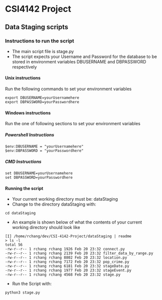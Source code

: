 # CSI4142 Project

## Data Staging scripts 

### Instructions to run the script
- The main script file is stage.py
- The script expects your Username and Password for the database to be stored in environment variables DBUSERNAME and DBPASSWORD respectively 

#### Unix instructions
Run the following commands to set your environment variables
```
export DBUSERNAME=yourUsernamehere
export DBPASSWORD=yourPasswordhere
```

#### Windows instructions
Run the one of following sections to set your environment variables

##### Powershell Instructions
```
$env:DBUSERNAME = "yourUsernamehere"
$env:DBPASSWORD = "yourPasswordhere"
```

##### CMD Instructions
```
set DBUSERNAME=yourUsernamehere
set DBPASSWORD=yourPasswordhere
```

#### Running the script
- Your current working directory must be: dataStaging
- Change to the directory dataStaging with:
```
cd dataStaging
```
- An example is shown below of what the contents of your current working directory should look like
```
[I] /home/rchang/dev/CSI-4142-Project/dataStaging | readme
> ls -l
total 56
-rw-r--r-- 1 rchang rchang 1926 Feb 20 23:32 connect.py
-rw-r--r-- 1 rchang rchang 2139 Feb 20 23:32 filter_data_by_range.py
-rw-r--r-- 1 rchang rchang 8802 Feb 20 23:32 location.py
-rw-r--r-- 1 rchang rchang 7172 Feb 20 23:32 pop_crime.py
-rw-r--r-- 1 rchang rchang 6181 Feb 20 23:32 stageDate.py
-rw-r--r-- 1 rchang rchang 1977 Feb 20 23:32 stageEvent.py
-rw-r--r-- 1 rchang rchang 4568 Feb 20 23:32 stage.py
```
- Run the Script with:
```
python3 stage.py
```

